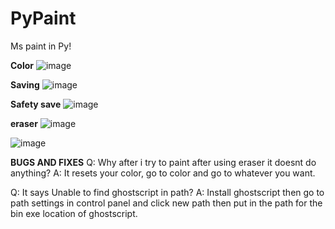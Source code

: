 # PyPaint
Ms paint in Py!


**Color**
![image](https://user-images.githubusercontent.com/106557220/226142460-ab863b8c-735b-4985-85bc-05322b5a155e.png)



**Saving**
![image](https://user-images.githubusercontent.com/106557220/226142476-66c652d6-f086-4c0d-978c-7945d58d62e5.png)


**Safety save**
![image](https://user-images.githubusercontent.com/106557220/226142484-fdd99a1c-90f4-445c-b7f4-fd3a84bd4fa9.png)


**eraser**
![image](https://user-images.githubusercontent.com/106557220/226142833-77aeeb8b-4e68-4a79-80d0-6c5ea3b20235.png)


![image](https://user-images.githubusercontent.com/106557220/226142444-12e00b4f-3644-4b7b-9bb9-8ca4b622f591.png)




**BUGS AND FIXES**
Q: Why after i try to paint after using eraser it doesnt do anything?
A: It resets your color, go to color and go to whatever you want.

Q: It says Unable to find ghostscript in path?
A: Install ghostscript then go to path settings in control panel and click new path then put in the path for the bin exe location of ghostscript.
